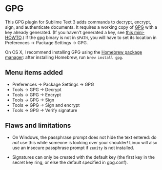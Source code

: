 GPG
===

This GPG plugin for Sublime Text 3 adds commands to decrypt, encrypt, sign, and authenticate documents. It requires a working copy of [GPG](http://www.gnupg.org/) with a key already generated. (If you haven't generated a key, see [this mini-HOWTO](http://www.dewinter.com/gnupg_howto/english/GPGMiniHowto-3.html#ss3.1).) If the gpg binary is not in `$PATH`, you will have to set its location in Preferences → Package Settings → GPG.

On OS X, I recommend installing GPG using the [Homebrew package manager](http://brew.sh/): after installing Homebrew, run `brew install gpg`.

Menu items added
----------------

- Preferences → Package Settings → GPG
- Tools → GPG → Decrypt  
- Tools → GPG → Encrypt  
- Tools → GPG → Sign  
- Tools → GPG → Sign and encrypt  
- Tools → GPG → Verify signature

Flaws and limitations
---------------------

- On Windows, the passphrase prompt does not hide the text entered: do *not* use this while someone is looking over your shoulder! Linux will also use an insecure passphrase prompt if `zenity` is not installed.

- Signatures can only be created with the default key (the first key in the secret key ring, or else the default specified in gpg.conf).
